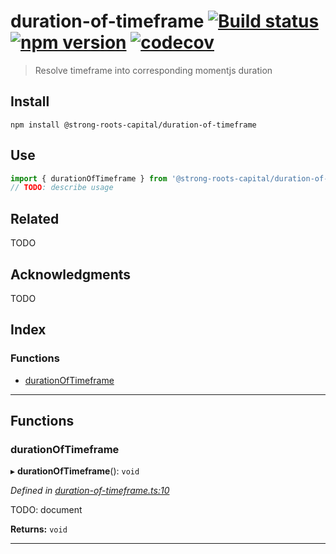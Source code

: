 
duration-of-timeframe [![Build status](https://travis-ci.org/strong-roots-capital/duration-of-timeframe.svg?branch=master)](https://travis-ci.org/strong-roots-capital/duration-of-timeframe) [![npm version](https://img.shields.io/npm/v/@strong-roots-capital/duration-of-timeframe.svg)](https://npmjs.org/package/@strong-roots-capital/duration-of-timeframe) [![codecov](https://codecov.io/gh/strong-roots-capital/duration-of-timeframe/branch/master/graph/badge.svg)](https://codecov.io/gh/strong-roots-capital/duration-of-timeframe)
==================================================================================================================================================================================================================================================================================================================================================================================================================================================================================================================================================

> Resolve timeframe into corresponding momentjs duration

Install
-------

```shell
npm install @strong-roots-capital/duration-of-timeframe
```

Use
---

```typescript
import { durationOfTimeframe } from '@strong-roots-capital/duration-of-timeframe'
// TODO: describe usage
```

Related
-------

TODO

Acknowledgments
---------------

TODO

## Index

### Functions

* [durationOfTimeframe](#durationoftimeframe)

---

## Functions

<a id="durationoftimeframe"></a>

###  durationOfTimeframe

▸ **durationOfTimeframe**(): `void`

*Defined in [duration-of-timeframe.ts:10](https://github.com/strong-roots-capital/duration-of-timeframe/blob/2662ac9/src/duration-of-timeframe.ts#L10)*

TODO: document

**Returns:** `void`

___

